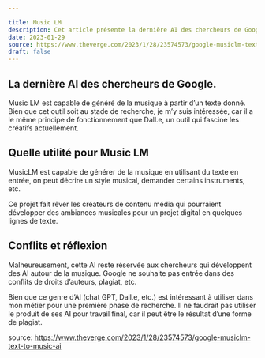 ```yaml
---

title: Music LM
description: Cet article présente la dernière AI des chercheurs de Google Music LM.
date: 2023-01-29
source: https://www.theverge.com/2023/1/28/23574573/google-musiclm-text-to-music-ai
draft: false
---
```


## La dernière AI des chercheurs de Google. 
Music LM est capable de généré de la musique à partir d’un texte donné. Bien que cet outil soit au stade de recherche, je m’y suis intéressée, car il a le même principe de fonctionnement que Dall.e, un outil qui fascine les créatifs actuellement.

## Quelle utilité pour Music LM
MusicLM est capable de générer de la musique en utilisant du texte en entrée, on peut décrire un style musical, demander certains instruments, etc. 

Ce projet fait rêver les créateurs de contenu média qui pourraient développer des ambiances musicales pour un projet digital en quelques lignes de texte. 

## Conflits et réflexion
Malheureusement, cette AI reste réservée aux chercheurs qui développent des AI autour de la musique. Google ne souhaite pas entrée dans des conflits de droits d’auteurs, plagiat, etc. 

Bien que ce genre d’AI (chat GPT, Dall.e, etc.) est intéressant à utiliser dans mon métier pour une première phase de recherche. Il ne faudrait pas utiliser le produit de ses AI pour travail final, car il peut être le résultat d’une forme de plagiat.


source: https://www.theverge.com/2023/1/28/23574573/google-musiclm-text-to-music-ai